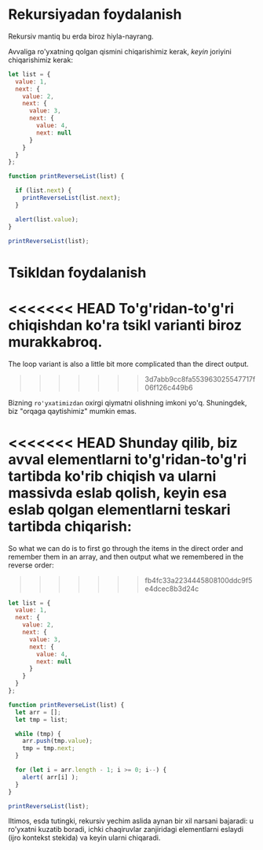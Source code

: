 # Rekursiyadan foydalanish

Rekursiv mantiq bu erda biroz hiyla-nayrang.

Avvaliga ro'yxatning qolgan qismini chiqarishimiz kerak, *keyin*  joriyini chiqarishimiz kerak:

```js run
let list = {
  value: 1,
  next: {
    value: 2,
    next: {
      value: 3,
      next: {
        value: 4,
        next: null
      }
    }
  }
};

function printReverseList(list) {

  if (list.next) {
    printReverseList(list.next);
  }

  alert(list.value);
}

printReverseList(list);
```

# Tsikldan foydalanish

<<<<<<< HEAD
To'g'ridan-to'g'ri chiqishdan ko'ra tsikl varianti biroz murakkabroq.
=======
The loop variant is also a little bit more complicated than the direct output.
>>>>>>> 3d7abb9cc8fa553963025547717f06f126c449b6

Bizning `ro'yxatimizdan` oxirgi qiymatni olishning imkoni yo'q. Shuningdek, biz "orqaga qaytishimiz" mumkin emas.

<<<<<<< HEAD
Shunday qilib, biz avval elementlarni to'g'ridan-to'g'ri tartibda ko'rib chiqish va ularni massivda eslab qolish, keyin esa eslab qolgan elementlarni teskari tartibda chiqarish:
=======
So what we can do is to first go through the items in the direct order and remember them in an array, and then output what we remembered in the reverse order:
>>>>>>> fb4fc33a2234445808100ddc9f5e4dcec8b3d24c

```js run
let list = {
  value: 1,
  next: {
    value: 2,
    next: {
      value: 3,
      next: {
        value: 4,
        next: null
      }
    }
  }
};

function printReverseList(list) {
  let arr = [];
  let tmp = list;

  while (tmp) {
    arr.push(tmp.value);
    tmp = tmp.next;
  }

  for (let i = arr.length - 1; i >= 0; i--) {
    alert( arr[i] );
  }
}

printReverseList(list);
```

Iltimos, esda tutingki, rekursiv yechim aslida aynan bir xil narsani bajaradi: u ro'yxatni kuzatib boradi, ichki chaqiruvlar zanjiridagi elementlarni eslaydi (ijro kontekst stekida) va keyin ularni chiqaradi.
